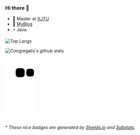 ### Hi there 👋

<!-- [![GitHub](https://img.shields.io/badge/dynamic/json?logo=github&label=GitHub&labelColor=495867&color=495867&query=%24.data.totalSubs&url=https%3A%2F%2Fapi.spencerwoo.com%2Fsubstats%2F%3Fsource%3Dgithub%26queryKey%3Dhayschan&style=flat-square)](https://github.com/congregalis) -->

<!-- <p align="left"> <img src="https://komarev.com/ghpvc/?username=congregalis&label=Profile%20views&color=0e75b6&style=flat" alt="congregalis" /> </p> -->

<!--
**Congregalis/Congregalis** is a ✨ _special_ ✨ repository because its `README.md` (this file) appears on your GitHub profile.

Here are some ideas to get you started:

- 🔭 I’m currently working on ...
- 🌱 I’m currently learning ...
- 👯 I’m looking to collaborate on ...
- 🤔 I’m looking for help with ...
- 💬 Ask me about ...
- 📫 How to reach me: ...
- 😄 Pronouns: ...
- ⚡ Fun fact: ...
-->

- 🔭 Master at [XJTU](http://www.xjtu.edu.cn/)
- 🌱 [MyBlog](https://congregalis.github.io/)
- ⚡ Java
 
![Top Langs](https://github-readme-stats.vercel.app/api/top-langs/?username=congregalis&layout=compact&hide=html,css,stylus)

![Congregalis's github stats](https://github-readme-stats.vercel.app/api?username=congregalis&count_private=true&show_icons=true&hide=prs)

![](https://raw.githubusercontent.com/congregalis/congregalis/main/assets/github-contribution-grid-snake.svg)

<h6>* These nice badges are generated by <a href="https://shields.io/">Shields.io</a> and <a href="https://github.com/spencerwooo/Substats">Substats</a>.</h6>
